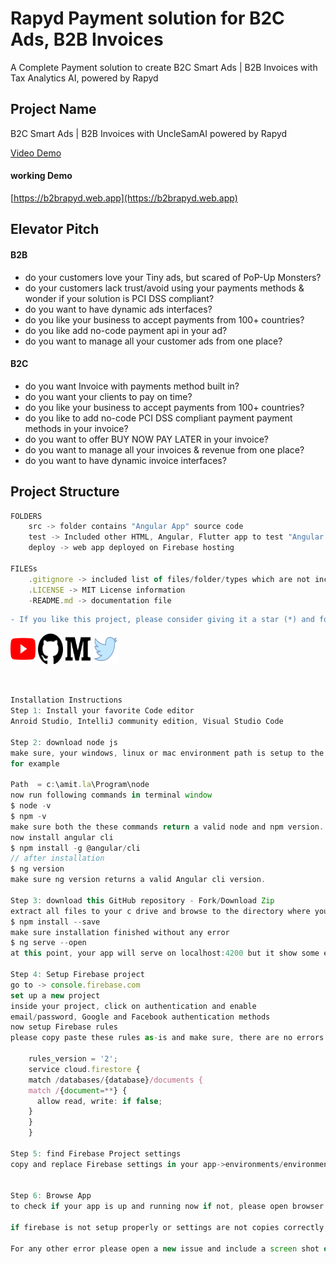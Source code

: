 # Rapyd Payment solution for B2C Ads, B2B Invoices
A Complete Payment solution to create B2C Smart Ads | B2B Invoices with Tax Analytics AI, powered by Rapyd

## Project Name
B2C Smart Ads | B2B Invoices with UncleSamAI powered by Rapyd

[Video Demo](https://youtu.be/D2Ts9fAbPeM)

#### working Demo
[https://b2brapyd.web.app](https://b2brapyd.web.app)

## Elevator Pitch

#### B2B
- do your customers love your Tiny ads, but scared of PoP-Up Monsters?
- do your customers lack trust/avoid using your payments methods & wonder if your solution is PCI DSS compliant?
- do you want to have dynamic ads interfaces?
- do you like your business to accept payments from 100+ countries?
- do you like add no-code payment api in your ad?
- do you want to manage all your customer ads from one place?

#### B2C
- do you want Invoice with payments method built in?
- do you want your clients to pay on time?
- do you like your business to accept payments from 100+ countries?
- do you like to add no-code PCI DSS compliant payment payment methods in your invoice?
- do you want to offer BUY NOW PAY LATER in your invoice?
- do you want to manage all your invoices & revenue from one place?
- do you want to have dynamic invoice interfaces?

## Project Structure
```ts
FOLDERS
    src -> folder contains "Angular App" source code
    test -> Included other HTML, Angular, Flutter app to test "Angular App" functionality in iOS, Android, Web, Desktop & Linux
    deploy -> web app deployed on Firebase hosting

FILESs
    .gitignore -> included list of files/folder/types which are not included in repo
    .LICENSE -> MIT License information
    -README.md -> documentation file
```

```diff
- If you like this project, please consider giving it a star (*) and follow me at GitHub & YouTube.
```
[<img src="https://github.com/AmitXShukla/AmitXShukla.github.io/blob/master/assets/icons/youtube.svg" width=40 height=50>](https://youtube.com/AmitShukla_AI)
[<img src="https://github.com/AmitXShukla/AmitXShukla.github.io/blob/master/assets/icons/github.svg" width=40 height=50>](https://github.com/AmitXShukla)
[<img src="https://github.com/AmitXShukla/AmitXShukla.github.io/blob/master/assets/icons/medium.svg" width=40 height=50>](https://medium.com/@Amit_Shukla)
[<img src="https://github.com/AmitXShukla/AmitXShukla.github.io/blob/master/assets/icons/twitter_1.svg" width=40 height=50>](https://twitter.com/ashuklax)

<br/>

``` ts
Installation Instructions
Step 1: Install your favorite Code editor
Anroid Studio, IntelliJ community edition, Visual Studio Code

Step 2: download node js
make sure, your windows, linux or mac environment path is setup to the directory where your node.exe file is
for example

Path  = c:\amit.la\Program\node
now run following commands in terminal window
$ node -v
$ npm -v
make sure both the these commands return a valid node and npm version.
now install angular cli
$ npm install -g @angular/cli
// after installation
$ ng version
make sure ng version returns a valid Angular cli version.

Step 3: download this GitHub repository - Fork/Download Zip 
extract all files to your c drive and browse to the directory where you can see package.json
$ npm install --save
make sure installation finished without any error
$ ng serve --open
at this point, your app will serve on localhost:4200 but it show some errors because your firebase in not setup yet

Step 4: Setup Firebase project 
go to -> console.firebase.com
set up a new project
inside your project, click on authentication and enable
email/password, Google and Facebook authentication methods
now setup Firebase rules
please copy paste these rules as-is and make sure, there are no errors anywhere.

    rules_version = '2';
    service cloud.firestore {
    match /databases/{database}/documents {
    match /{document=**} {
      allow read, write: if false;
    }
    }
    }

Step 5: find Firebase Project settings
copy and replace Firebase settings in your app->environments/environment.ts and environment.prod.ts


Step 6: Browse App 
to check if your app is up and running now if not, please open browser console and look for errors

if firebase is not setup properly or settings are not copies correctly, you will see error like invalid API Key.

For any other error please open a new issue and include a screen shot of your terminal and browser console window.
```